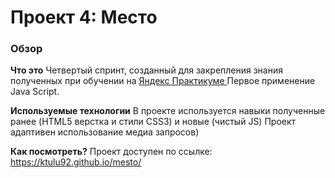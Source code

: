 # Проект 4: Место

### Обзор

**Что это**
Четвертый спринт, созданный для закрепления знания полученных при обучении на [Яндекс Практикуме ](https://praktikum.yandex.ru/profile/web/) 
Первое применение Java Script.

**Используемые технологии**
В проекте используется навыки полученные ранее (HTML5 верстка и стили CSS3) и новые (чистый JS)
Проект адаптивен использование медиа запросов)


**Как посмотреть?**
Проект доступен по ссылке: https://ktulu92.github.io/mesto/

